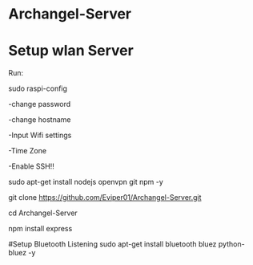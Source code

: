 # Archangel-Server
# Setup wlan Server
Run:

sudo raspi-config

-change password

-change hostname

-Input Wifi settings

-Time Zone

-Enable SSH!!


sudo apt-get install nodejs openvpn git npm -y

git clone https://github.com/Eviper01/Archangel-Server.git

cd Archangel-Server

npm install express

#Setup Bluetooth Listening
sudo apt-get install bluetooth bluez python-bluez -y
